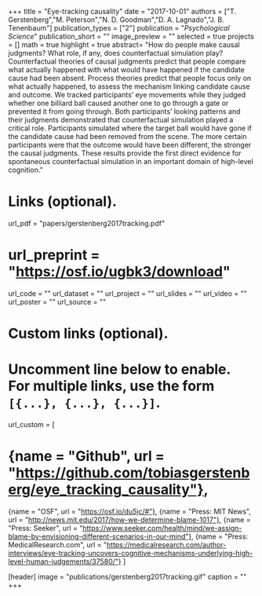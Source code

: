 +++
title = "Eye-tracking causality"
date = "2017-10-01"
authors = ["T. Gerstenberg","M. Peterson","N. D. Goodman","D. A. Lagnado","J. B. Tenenbaum"]
publication_types = ["2"]
publication = "_Psychological Science_"
publication_short = ""
image_preview = ""
selected = true
projects = []
math = true
highlight = true
abstract= "How do people make causal judgments? What role, if any, does counterfactual simulation play? Counterfactual theories of causal judgments predict that people compare what actually happened with what would have happened if the candidate cause had been absent. Process theories predict that people focus only on what actually happened, to assess the mechanism linking candidate cause and outcome. We tracked participants’ eye movements while they judged whether one billiard ball caused another one to go through a gate or prevented it from going through. Both participants’ looking patterns and their judgments demonstrated that counterfactual simulation played a critical role. Participants simulated where the target ball would have gone if the candidate cause had been removed from the scene. The more certain participants were that the outcome would have been different, the stronger the causal judgments. These results provide the first direct evidence for spontaneous counterfactual simulation in an important domain of high-level cognition."

# Links (optional).
url_pdf = "papers/gerstenberg2017tracking.pdf"
# url_preprint = "https://osf.io/ugbk3/download"
url_code = ""
url_dataset = ""
url_project = ""
url_slides = ""
url_video = ""
url_poster = ""
url_source = ""

# Custom links (optional).
#   Uncomment line below to enable. For multiple links, use the form `[{...}, {...}, {...}]`.
url_custom = [
# {name = "Github", url = "https://github.com/tobiasgerstenberg/eye_tracking_causality"},
{name = "OSF", url = "https://osf.io/du5jc/#"},
{name = "Press: MIT News", url = "http://news.mit.edu/2017/how-we-determine-blame-1017"},
{name = "Press: Seeker", url = "https://www.seeker.com/health/mind/we-assign-blame-by-envisioning-different-scenarios-in-our-mind"},
{name = "Press: MedicalResearch.com", url = "https://medicalresearch.com/author-interviews/eye-tracking-uncovers-cognitive-mechanisms-underlying-high-level-human-judgements/37580/"}
]

[header]
image = "publications/gerstenberg2017tracking.gif"
caption = ""
+++